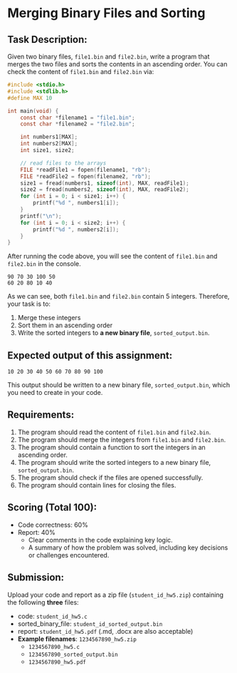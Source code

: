 # Merging Binary Files and Sorting

## Task Description:
Given two binary files, `file1.bin` and `file2.bin`, write a program that merges the two files and sorts the contents in an ascending order. You can check the content of `file1.bin` and `file2.bin` via:
```c
#include <stdio.h>
#include <stdlib.h>
#define MAX 10

int main(void) {
    const char *filename1 = "file1.bin";
    const char *filename2 = "file2.bin";

    int numbers1[MAX];
    int numbers2[MAX];
    int size1, size2;

    // read files to the arrays
    FILE *readFile1 = fopen(filename1, "rb");
    FILE *readFile2 = fopen(filename2, "rb");
    size1 = fread(numbers1, sizeof(int), MAX, readFile1);
    size2 = fread(numbers2, sizeof(int), MAX, readFile2);
    for (int i = 0; i < size1; i++) {
        printf("%d ", numbers1[i]);
    }
    printf("\n");
    for (int i = 0; i < size2; i++) {
        printf("%d ", numbers2[i]);
    }
}
```
After running the code above, you will see the content of `file1.bin` and `file2.bin` in the console.
```
90 70 30 100 50 
60 20 80 10 40
```
As we can see, both `file1.bin` and `file2.bin` contain 5 integers.
Therefore, your task is to:
1. Merge these integers
2. Sort them in an ascending order
3. Write the sorted integers to **a new binary file**, `sorted_output.bin`.

## Expected output of this assignment:
```
10 20 30 40 50 60 70 80 90 100
```
This output should be written to a new binary file, `sorted_output.bin`, which you need to create in your code.

## Requirements:
1. The program should read the content of `file1.bin` and `file2.bin`.
2. The program should merge the integers from `file1.bin` and `file2.bin`.
3. The program should contain a function to sort the integers in an ascending order.
4. The program should write the sorted integers to a new binary file, `sorted_output.bin`.
5. The program should check if the files are opened successfully.
6. The program should contain lines for closing the files.

## Scoring (Total 100):
- Code correctness: 60%
- Report: 40%
    - Clear comments in the code explaining key logic.
    - A summary of how the problem was solved, including key decisions or challenges encountered.

## Submission:
Upload your code and report as a zip file (`student_id_hw5.zip`) containing the following **three** files:
- code: `student_id_hw5.c`
- sorted_binary_file: `student_id_sorted_output.bin`
- report: `student_id_hw5.pdf` (.md, .docx are also acceptable)
- **Example filenames**: `1234567890_hw5.zip`
    - `1234567890_hw5.c`
    - `1234567890_sorted_output.bin`
    - `1234567890_hw5.pdf`
